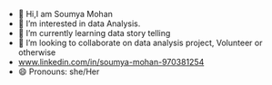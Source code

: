 - 👋 Hi,I am Soumya Mohan 
- 👀 I’m interested in data Analysis.
- 🌱 I’m currently learning data story telling
- 💞️ I’m looking to collaborate on data analysis project, Volunteer or otherwise
- www.linkedin.com/in/soumya-mohan-970381254   
- 😄 Pronouns: she/Her
  

<!---
Soumyaanoop/Soumyaanoop is a ✨ special ✨ repository because its `README.md` (this file) appears on your GitHub profile.
You can click the Preview link to take a look at your changes.
--->

